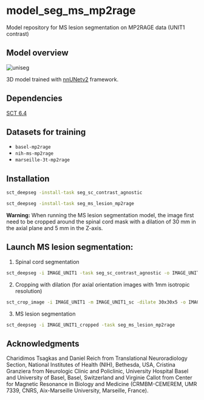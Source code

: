 # model_seg_ms_mp2rage

Model repository for MS lesion segmentation on MP2RAGE data (UNIT1 contrast)

## Model overview 

![uniseg](https://github.com/ivadomed/model_seg_ms_mp2rage/assets/77469192/d7fd985b-5c32-43bb-931f-e9c114a98b4c)

3D model trained with [nnUNetv2](https://github.com/MIC-DKFZ/nnUNet) framework.

## Dependencies
[SCT 6.4](https://spinalcordtoolbox.com/)

## Datasets for training 

- `basel-mp2rage`
- `nih-ms-mp2rage`
- `marseille-3t-mp2rage`

## Installation 
```bash
sct_deepseg -install-task seg_sc_contrast_agnostic
```
```bash
sct_deepseg -install-task seg_ms_lesion_mp2rage 
```

**Warning:** When running the MS lesion segmentation model, the image first need to be cropped around the spinal cord mask with a dilation of 30 mm in the axial plane and 5 mm in the Z-axis. 

## Launch MS lesion segmentation:
1. Spinal cord segmentation 
```bash
sct_deepseg -i IMAGE_UNIT1 -task seg_sc_contrast_agnostic -o IMAGE_UNIT1_sc
```
2. Cropping with dilation (for axial orientation images with 1mm isotropic resolution)
```bash
sct_crop_image -i IMAGE_UNIT1 -m IMAGE_UNIT1_sc -dilate 30x30x5 -o IMAGE_UNIT1_cropped
```
3. MS lesion segmentation 
```bash
sct_deepseg -i IMAGE_UNIT1_cropped -task seg_ms_lesion_mp2rage 
```

## Acknowledgments

Charidimos Tsagkas and Daniel Reich from Translational Neuroradiology Section, National Institutes of Health (NIH), Bethesda, USA, Cristina Granziera from Neurologic Clinic and Policlinic, University Hospital Basel and University of Basel, Basel, Switzerland and Virginie Callot from Center for Magnetic Resonance in Biology and Medicine (CRMBM-CEMEREM, UMR 7339, CNRS, Aix-Marseille University, Marseille, France).

